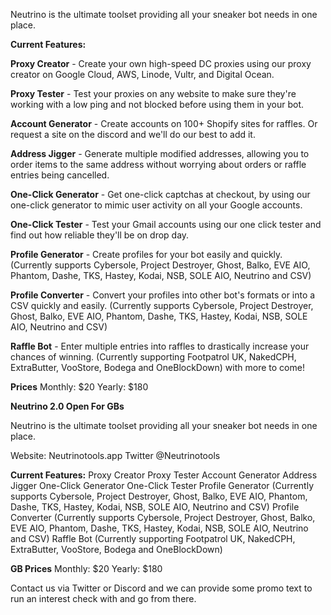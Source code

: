 Neutrino is the ultimate toolset providing all your sneaker bot needs in one place.

**Current Features:**

**Proxy Creator** - Create your own high-speed DC proxies using our proxy creator on Google Cloud, AWS, Linode, Vultr, and Digital Ocean.

**Proxy Tester** - Test your proxies on any website to make sure they're working with a low ping and not blocked before using them in your bot.

**Account Generator** - Create accounts on 100+ Shopify sites for raffles. Or request a site on the discord and we'll do our best to add it.

**Address Jigger** - Generate multiple modified addresses, allowing you to order items to the same address without worrying about orders or raffle entries being cancelled.

**One-Click Generator** - Get one-click captchas at checkout, by using our one-click generator to mimic user activity on all your Google accounts.

**One-Click Tester** - Test your Gmail accounts using our one click tester and find out how reliable they'll be on drop day.

**Profile Generator** - Create profiles for your bot easily and quickly. (Currently supports Cybersole, Project Destroyer, Ghost, Balko, EVE AIO, Phantom, Dashe, TKS, Hastey, Kodai, NSB, SOLE AIO, Neutrino and CSV)

**Profile Converter** - Convert your profiles into other bot's formats or into a CSV quickly and easily. (Currently supports Cybersole, Project Destroyer, Ghost, Balko, EVE AIO, Phantom, Dashe, TKS, Hastey, Kodai, NSB, SOLE AIO, Neutrino and CSV)

**Raffle Bot** - Enter multiple entries into raffles to drastically increase your chances of winning. (Currently supporting Footpatrol UK, NakedCPH, ExtraButter, VooStore, Bodega and OneBlockDown) with more to come!

**Prices**
Monthly: $20
Yearly: $180

**Neutrino 2.0 Open For GBs**

Neutrino is the ultimate toolset providing all your sneaker bot needs in one place.

Website: Neutrinotools.app
Twitter @Neutrinotools

**Current Features:**
Proxy Creator
Proxy Tester
Account Generator
Address Jigger
One-Click Generator
One-Click Tester
Profile Generator (Currently supports Cybersole, Project Destroyer, Ghost, Balko, EVE AIO, Phantom, Dashe, TKS, Hastey, Kodai, NSB, SOLE AIO, Neutrino and CSV)
Profile Converter (Currently supports Cybersole, Project Destroyer, Ghost, Balko, EVE AIO, Phantom, Dashe, TKS, Hastey, Kodai, NSB, SOLE AIO, Neutrino and CSV)
Raffle Bot (Currently supporting Footpatrol UK, NakedCPH, ExtraButter, VooStore, Bodega and OneBlockDown)

**GB Prices**
Monthly: $20
Yearly: $180

Contact us via Twitter or Discord and we can provide some promo text to run an interest check with and go from there.
